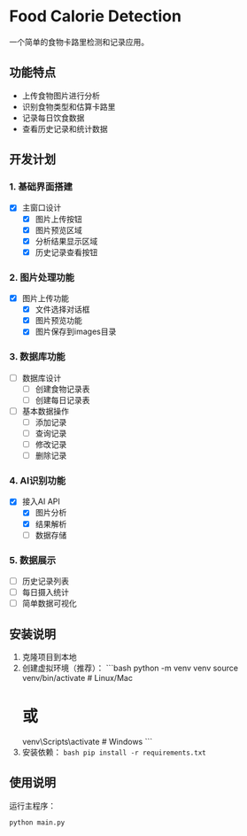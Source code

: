 # Food Calorie Detection

一个简单的食物卡路里检测和记录应用。

## 功能特点

- 上传食物图片进行分析
- 识别食物类型和估算卡路里
- 记录每日饮食数据
- 查看历史记录和统计数据

## 开发计划

### 1. 基础界面搭建
- [x] 主窗口设计
  - [x] 图片上传按钮
  - [x] 图片预览区域
  - [x] 分析结果显示区域
  - [x] 历史记录查看按钮

### 2. 图片处理功能
- [x] 图片上传功能
  - [x] 文件选择对话框
  - [x] 图片预览功能
  - [x] 图片保存到images目录

### 3. 数据库功能
- [ ] 数据库设计
  - [ ] 创建食物记录表
  - [ ] 创建每日记录表
- [ ] 基本数据操作
  - [ ] 添加记录
  - [ ] 查询记录
  - [ ] 修改记录
  - [ ] 删除记录

### 4. AI识别功能
- [x] 接入AI API
  - [x] 图片分析
  - [x] 结果解析
  - [ ] 数据存储

### 5. 数据展示
- [ ] 历史记录列表
- [ ] 每日摄入统计
- [ ] 简单数据可视化

## 安装说明

1. 克隆项目到本地
2. 创建虚拟环境（推荐）：   ```bash
   python -m venv venv
   source venv/bin/activate  # Linux/Mac
   # 或
   venv\Scripts\activate  # Windows   ```
3. 安装依赖：   ```bash
   pip install -r requirements.txt   ```

## 使用说明

运行主程序：
```bash
python main.py
``` 

